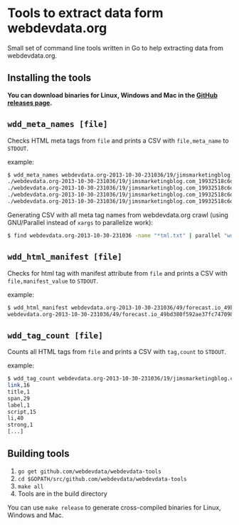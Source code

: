 # Tools to extract data form webdevdata.org

Small set of command line tools written in Go to help extracting data
from webdevdata.org.

## Installing the tools

**You can download binaries for Linux, Windows and Mac in the [GitHub releases
page][releases].**

## ```wdd_meta_names [file]```

Checks HTML meta tags from ```file``` and prints a CSV with
```file,meta_name``` to ```STDOUT```.

example:

```bash
$ wdd_meta_names webdevdata.org-2013-10-30-231036/19/jimsmarketingblog.com_19932518c6d628a198247a3f2a1322e6.html.txt
./webdevdata.org-2013-10-30-231036/19/jimsmarketingblog.com_19932518c6d628a198247a3f2a1322e6.html.txt,description
./webdevdata.org-2013-10-30-231036/19/jimsmarketingblog.com_19932518c6d628a198247a3f2a1322e6.html.txt,google-site-verification
./webdevdata.org-2013-10-30-231036/19/jimsmarketingblog.com_19932518c6d628a198247a3f2a1322e6.html.txt,google-site-verification
./webdevdata.org-2013-10-30-231036/19/jimsmarketingblog.com_19932518c6d628a198247a3f2a1322e6.html.txt,y_key
```

Generating CSV with all meta tag names from webdevdata.org crawl (using
GNU/Parallel instead of ```xargs``` to parallelize work):

```bash
$ find webdevdata.org-2013-10-30-231036 -name "*tml.txt" | parallel "wdd_meta_names >> meta_names.csv"
```
## ```wdd_html_manifest [file]```

Checks for html tag with manifest attribute from ```file``` and prints a CSV
with ```file,manifest_value``` to ```STDOUT```.

example:

```bash
$ wdd_html_manifest webdevdata.org-2013-10-30-231036/49/forecast.io_49bd380f592ae37fc74709838d2ace13.html.txt
webdevdata.org-2013-10-30-231036/49/forecast.io_49bd380f592ae37fc74709838d2ace13.html.txt,cache.desktop.manifest
```

## ```wdd_tag_count [file]```

Counts all HTML tags from ```file``` and prints a CSV with
```tag,count``` to ```STDOUT```.

example:

```bash
$ wdd_tag_count webdevdata.org-2013-10-30-231036/19/jimsmarketingblog.com_19932518c6d628a198247a3f2a1322e6.html.txt
link,16
title,1
span,29
label,1
script,15
li,40
strong,1
[...]
```

## Building tools

 1. ```go get github.com/webdevdata/webdevdata-tools```
 2. ```cd $GOPATH/src/github.com/webdevdata/webdevdata-tools```
 3. ```make all```
 4. Tools are in the build directory

You can use ```make release``` to generate cross-compiled binaries for Linux,
Windows and Mac.

[releases]: https://github.com/Webdevdata/webdevdata-tools/releases
